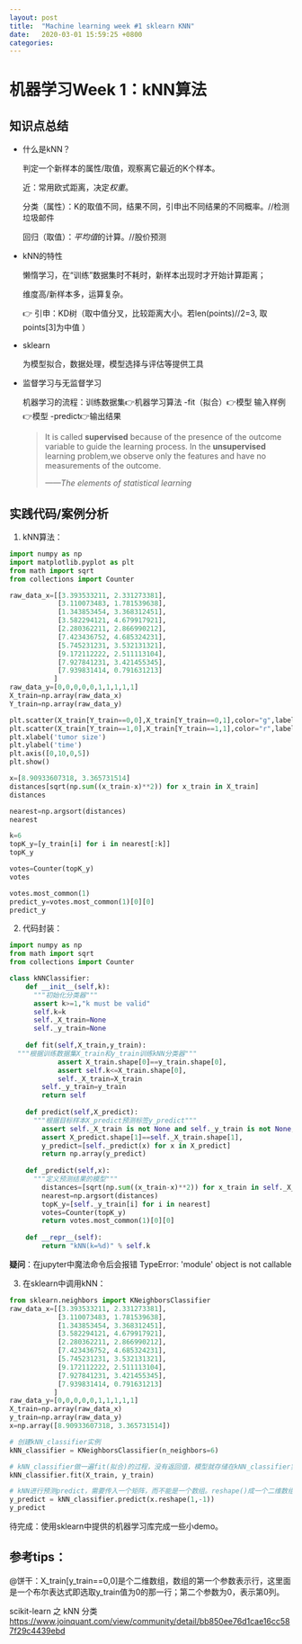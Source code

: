 ```yaml
---
layout: post
title:  "Machine learning week #1 sklearn KNN"
date:   2020-03-01 15:59:25 +0800
categories: 
---
```

# 机器学习Week 1：kNN算法

## 知识点总结

* 什么是kNN？

  判定一个新样本的属性/取值，观察离它最近的K个样本。

  近：常用欧式距离，决定*权重*。

  分类（属性）：K的取值不同，结果不同，引申出不同结果的不同概率。//检测垃圾邮件

  回归（取值）：*平均值*的计算。//股价预测

* kNN的特性

  懒惰学习，在“训练”数据集时不耗时，新样本出现时才开始计算距离；

  维度高/新样本多，运算复杂。

  👉 引申：KD树（取中值分叉，比较距离大小。若len(points)//2=3, 取points[3]为中值 ）

* sklearn

  为模型拟合，数据处理，模型选择与评估等提供工具

* 监督学习与无监督学习

  机器学习的流程：训练数据集👉机器学习算法 -fit（拟合）👉模型 输入样例👉模型 -predict👉输出结果

  > It is called **supervised** because of the presence of the outcome variable to guide the learning process. In the **unsupervised** learning problem,we observe only the features and have no measurements of the outcome.					
  >
  > *——The elements of statistical learning*

  

## 实践代码/案例分析

1. kNN算法：

```python
import numpy as np
import matplotlib.pyplot as plt
from math import sqrt
from collections import Counter

raw_data_x=[[3.393533211, 2.331273381],
            [3.110073483, 1.781539638],
            [1.343853454, 3.368312451],
            [3.582294121, 4.679917921],
            [2.280362211, 2.866990212],
            [7.423436752, 4.685324231],
            [5.745231231, 3.532131321],
            [9.172112222, 2.511113104],
            [7.927841231, 3.421455345],
            [7.939831414, 0.791631213]
           ]
raw_data_y=[0,0,0,0,0,1,1,1,1,1]
X_train=np.array(raw_data_x)
Y_train=np.array(raw_data_y)

plt.scatter(X_train[Y_train==0,0],X_train[Y_train==0,1],color="g",label="negitive")
plt.scatter(X_train[Y_train==1,0],X_train[Y_train==1,1],color="r",label="positive")
plt.xlabel('tumor size')
plt.ylabel('time')
plt.axis([0,10,0,5])
plt.show()

x=[8.90933607318, 3.365731514]
distances[sqrt(np.sum((x_train-x)**2)) for x_train in X_train]
distances

nearest=np.argsort(distances)
nearest

k=6
topK_y=[y_train[i] for i in nearest[:k]]
topK_y

votes=Counter(topK_y)
votes

votes.most_common(1)
predict_y=votes.most_common(1)[0][0]
predict_y
```

2. 代码封装：

```python
import numpy as np
from math import sqrt
from collections import Counter

class kNNClassifier:
  	def __init__(self,k):
      """初始化分类器"""
      assert k>=1,"k must be valid"
      self.k=k
      self._X_train=None
      self._y_train=None
      
    def fit(self,X_train,y_train):
  """根据训练数据集X_train和y_train训练kNN分类器"""
  			assert X_train.shape[0]==y_train.shape[0],
    		assert self.k<=X_train.shape[0],
   			self._X_train=X_train
        self._y_train=y_train
       	return self
      
    def predict(self,X_predict):
      """根据目标样本X_predict预测标签y_predict"""
      	assert self._X_train is not None and self._y_train is not None,
        assert X_predict.shape[1]==self._X_train.shape[1],
        y_predict=[self._predict(x) for x in X_predict] 
        return np.array(y_predict)
      
    def _predict(self,x):
      """定义预测结果的模型"""
      	distances=[sqrt(np.sum((x_train-x)**2)) for x_train in self._X_train]
        nearest=np.argsort(distances)
        topK_y=[self._y_train[i] for i in nearest]
        votes=Counter(topK_y)
        return votes.most_common(1)[0][0]
      
    def __repr__(self):
      	return "kNN(k=%d)" % self.k
```

**疑问**：在jupyter中魔法命令后会报错 TypeError: 'module' object is not callable

3. 在sklearn中调用kNN：

```python
from sklearn.neighbors import KNeighborsClassifier
raw_data_x=[[3.393533211, 2.331273381],
            [3.110073483, 1.781539638],
            [1.343853454, 3.368312451],
            [3.582294121, 4.679917921],
            [2.280362211, 2.866990212],
            [7.423436752, 4.685324231],
            [5.745231231, 3.532131321],
            [9.172112222, 2.511113104],
            [7.927841231, 3.421455345],
            [7.939831414, 0.791631213]
           ]
raw_data_y=[0,0,0,0,0,1,1,1,1,1]
X_train=np.array(raw_data_x)
y_train=np.array(raw_data_y)
x=np.array([8.90933607318, 3.365731514])

# 创建kNN_classifier实例
kNN_classifier = KNeighborsClassifier(n_neighbors=6)

# kNN_classifier做一遍fit(拟合)的过程，没有返回值，模型就存储在kNN_classifier实例中
kNN_classifier.fit(X_train, y_train)

# kNN进行预测predict，需要传入一个矩阵，而不能是一个数组。reshape()成一个二维数组，第一个参数是1表示只有一个数据，第二个参数-1，numpy自动决定第二维度有多少
y_predict = kNN_classifier.predict(x.reshape(1,-1))
y_predict
```

待完成：使用sklearn中提供的机器学习库完成一些小demo。



## 参考tips：

@饼干：X_train[y_train==0,0]是个二维数组，数组的第一个参数表示行，这里面是一个布尔表达式即选取y_train值为0的那一行；第二个参数为0，表示第0列。

scikit-learn 之 kNN 分类 https://www.joinquant.com/view/community/detail/bb850ee76d1cae16cc587f29c4439ebd





